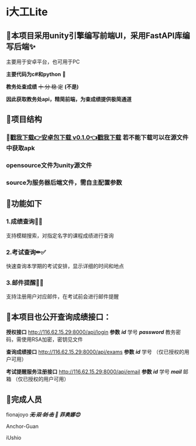 # i大工Lite
## 🎈本项目采用unity引擎编写前端UI，采用FastAPI库编写后端✨
主要用于安卓平台，也可用于PC

**主要代码为c#和python** 🤩

**教务处查成绩** ~~十 分 稳 定~~ **(不是)**

**因此获取教务处api，精简前端，为查成绩提供极简通道**

## 🎈项目结构
### 📲[戳我下载👉安卓包下载 v0.1.0👈戳我下载](https://github.com/iUshio/DLUT-OPENSOURCE/releases/tag/v0.1.0) 若不能下载可以在源文件中获取apk
### opensource文件为unity源文件
### source为服务器后端文件，需自主配置参数

## 🎈功能如下
### 1.成绩查询📑✅
支持模糊搜索，对指定名字的课程成绩进行查询
### 2.考试查询✏✅
快速查询本学期的考试安排，显示详细的时间和地点
### 3.邮件提醒📩✅
支持注册用户对应邮件，在考试前会进行邮件提醒

## 🎈本项目也公开查询成绩接口：
**授权接口** http://116.62.15.29:8000/api/login
**参数**
***id*** 学号
***password*** 教务密码，需使用RSA加密，密钥见文件

**查询成绩接口** http://116.62.15.29:8000/api/exams
**参数**
***id*** 学号
（仅已授权的用户可用）

**考试提醒服务注册接口** http://116.62.15.29:8000/api/email
**参数**
***id*** 学号
***mail*** 邮箱
（仅已授权的用户可用）

## 🎈完成人员
fionajoyo ***~~无 双 剑 击~~ 🤺 菲奥娜😍***

Anchor-Guan 

iUshio
